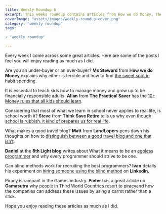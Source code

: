 ```yaml
---
title: Weekly Roundup 6
excerpt: This weeks roundup contains articles from How we do Money, The Practical Saver, Think Save Retire, LandLopers, 8th Light, LinkedIn and Gamasutra
coverImage: "assets/images/weekly-roundup-cover.png"
category: "weekly roundup"
tags:

- "weekly roundup"

---
```


Every week I come across some great articles. Here are some of the posts I feel you will enjoy reading as much as I did.

Are you an under-buyer or an over-buyer? **Ms Steward** from **How we do Money** explains why either is terrible and how to find [the sweet spot in habit spending](https://howwedomoney.wordpress.com/2016/09/29/finding-the-sweet-spot-in-habit-spending/).

It is essential to teach kids how to manage money and grow up to be financially responsible adults. **Allan** from **The Practical Saver** has the [10+ Money rules that all kids should learn](http://www.thepracticalsaver.com/10-money-rules-kids-need-learn/).

Considering that most of what we learn in school never applies to real life, is school worth it? **Steve** from **Think Save Retire** tells us why even though [school is rubbish, it kind of prepares us for real life](http://www.thinksaveretire.com/2016/10/05/school-rubbish-real-life/).

What makes a good travel blog? **Matt** from **LandLopers** pens down his thoughts on how to [distinguish between a good travel blog and one that isn’t](http://landlopers.com/2016/10/03/travel-blog).

**Daniel** at the **8th Light blog** writes about What it means to be an [egoless programmer](https://8thlight.com/blog/daniel-irvine/2016/09/30/the-egoless-programmer.html) and why every programmer should strive to be one.

Can blind methods work for recruiting the best programmers? **Ivan** details his experiment on [hiring someone using the blind method](https://www.linkedin.com/pulse/blind-method-hiring-software-developer-ivan-boyko) on **LinkedIn.**

Piracy is rampant in the Games industry. **Pieter** has a great article on **Gamasutra** why [people in Third World Countries resort to piracy](http://www.gamasutra.com/blogs/PieterSmal/20161006/277370/Solving_the_problem_of_Piracy_in_the_Third_World.php)and how the companies can address these issues by using a carrot rather than a stick.

Hope you enjoy reading these articles as much as I did.
